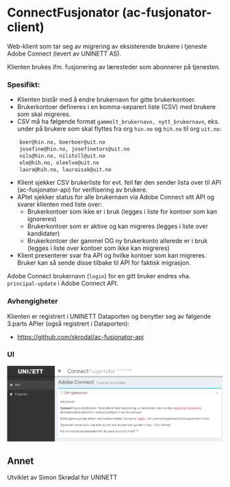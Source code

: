 # ConnectFusjonator (ac-fusjonator-client)

Web-klient som tar seg av migrering av eksisterende brukere i tjeneste Adobe Connect (levert av UNINETT AS). 

Klienten brukes ifm. fusjonering av læresteder som abonnerer på tjenesten. 


### Spesifikt:

- Klienten bistår med å endre brukernavn for gitte brukerkontoer.
- Brukerkontoer defineres i en komma-separert liste (CSV) med brukere som skal migreres. 
- CSV må ha følgende format `gammelt_brukernavn, nytt_brukernavn`, eks. under på brukere som skal flyttes fra org `hin.no` og `hih.no` til org `uit.no`:

```
    boer@hin.no, boerboer@uit.no
    josefine@hin.no, josefinetors@uit.no
    nils@hin.no, nilstoll@uit.no
    ole@hih.no, oleelve@uit.no
    laura@hih.no, lauraisak@uit.no
```

- Klient sjekker CSV brukerliste for evt. feil før den sender lista over til API (ac-fusjonator-api) for verifisering av brukere. 
- APIet sjekker status for alle brukernavn via Adobe Connect sitt API og svarer klienten med liste over:
   - Brukerkontoer som ikke er i bruk (legges i liste for kontoer som kan ignoreres)
   - Brukerkontoer som er aktive og kan migreres (legges i liste over kandidater)
   - Brukerkontoer der gammel OG ny brukerkonto allerede er i bruk (legges i liste over kontoer som ikke kan migreres) 
- Klient presenterer svar fra API og hvilke kontoer som kan migreres. Bruker kan så sende disse tilbake til API for faktisk migrasjon.

Adobe Connect brukernavn (`login`) for en gitt bruker endres vha. `principal-update` i Adobe Connect API.

### Avhengigheter

Klienten er registrert i UNINETT Dataporten og benytter seg av følgende 3.parts APIer (også registrert i Dataporten):

- https://github.com/skrodal/ac-fusjonator-api


### UI

![Preview](/app/img/ConnectFusjonator.png)

## Annet ##

Utviklet av Simon Skrødal for UNINETT